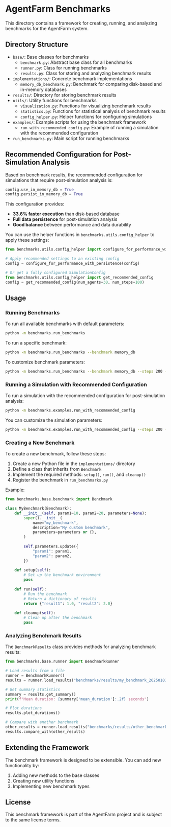 # AgentFarm Benchmarks

This directory contains a framework for creating, running, and analyzing benchmarks for the AgentFarm system.

## Directory Structure

- `base/`: Base classes for benchmarks
  - `benchmark.py`: Abstract base class for all benchmarks
  - `runner.py`: Class for running benchmarks
  - `results.py`: Class for storing and analyzing benchmark results
- `implementations/`: Concrete benchmark implementations
  - `memory_db_benchmark.py`: Benchmark for comparing disk-based and in-memory databases
- `results/`: Directory for storing benchmark results
- `utils/`: Utility functions for benchmarks
  - `visualization.py`: Functions for visualizing benchmark results
  - `statistics.py`: Functions for statistical analysis of benchmark results
  - `config_helper.py`: Helper functions for configuring simulations
- `examples/`: Example scripts for using the benchmark framework
  - `run_with_recommended_config.py`: Example of running a simulation with the recommended configuration
- `run_benchmarks.py`: Main script for running benchmarks

## Recommended Configuration for Post-Simulation Analysis

Based on benchmark results, the recommended configuration for simulations that require post-simulation analysis is:

```python
config.use_in_memory_db = True
config.persist_in_memory_db = True
```

This configuration provides:
- **33.6% faster execution** than disk-based database
- **Full data persistence** for post-simulation analysis
- **Good balance** between performance and data durability

You can use the helper functions in `benchmarks.utils.config_helper` to apply these settings:

```python
from benchmarks.utils.config_helper import configure_for_performance_with_persistence

# Apply recommended settings to an existing config
config = configure_for_performance_with_persistence(config)

# Or get a fully configured SimulationConfig
from benchmarks.utils.config_helper import get_recommended_config
config = get_recommended_config(num_agents=30, num_steps=100)
```

## Usage

### Running Benchmarks

To run all available benchmarks with default parameters:

```bash
python -m benchmarks.run_benchmarks
```

To run a specific benchmark:

```bash
python -m benchmarks.run_benchmarks --benchmark memory_db
```

To customize benchmark parameters:

```bash
python -m benchmarks.run_benchmarks --benchmark memory_db --steps 200 --agents 50 --iterations 5
```

### Running a Simulation with Recommended Configuration

To run a simulation with the recommended configuration for post-simulation analysis:

```bash
python -m benchmarks.examples.run_with_recommended_config
```

You can customize the simulation parameters:

```bash
python -m benchmarks.examples.run_with_recommended_config --steps 200 --agents 50 --output my_simulation_results
```

### Creating a New Benchmark

To create a new benchmark, follow these steps:

1. Create a new Python file in the `implementations/` directory
2. Define a class that inherits from `Benchmark`
3. Implement the required methods: `setup()`, `run()`, and `cleanup()`
4. Register the benchmark in `run_benchmarks.py`

Example:

```python
from benchmarks.base.benchmark import Benchmark

class MyBenchmark(Benchmark):
    def __init__(self, param1=10, param2=20, parameters=None):
        super().__init__(
            name="my_benchmark",
            description="My custom benchmark",
            parameters=parameters or {},
        )
        
        self.parameters.update({
            "param1": param1,
            "param2": param2,
        })
    
    def setup(self):
        # Set up the benchmark environment
        pass
    
    def run(self):
        # Run the benchmark
        # Return a dictionary of results
        return {"result1": 1.0, "result2": 2.0}
    
    def cleanup(self):
        # Clean up after the benchmark
        pass
```

### Analyzing Benchmark Results

The `BenchmarkResults` class provides methods for analyzing benchmark results:

```python
from benchmarks.base.runner import BenchmarkRunner

# Load results from a file
runner = BenchmarkRunner()
results = runner.load_results("benchmarks/results/my_benchmark_20250101_120000.json")

# Get summary statistics
summary = results.get_summary()
print(f"Mean duration: {summary['mean_duration']:.2f} seconds")

# Plot durations
results.plot_durations()

# Compare with another benchmark
other_results = runner.load_results("benchmarks/results/other_benchmark_20250101_120000.json")
results.compare_with(other_results)
```

## Extending the Framework

The benchmark framework is designed to be extensible. You can add new functionality by:

1. Adding new methods to the base classes
2. Creating new utility functions
3. Implementing new benchmark types

## License

This benchmark framework is part of the AgentFarm project and is subject to the same license terms. 
